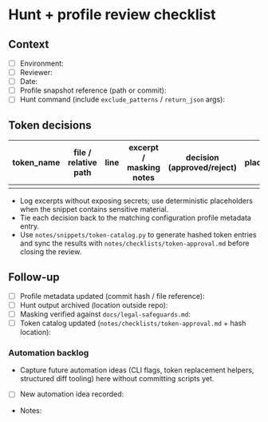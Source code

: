 # Hunt + profile review checklist

## Context
- [ ] Environment:
- [ ] Reviewer:
- [ ] Date:
- [ ] Profile snapshot reference (path or commit):
- [ ] Hunt command (include `exclude_patterns` / `return_json` args):

## Token decisions
| token_name | file / relative path | line | excerpt / masking notes | decision (approved/reject) | placeholder |
| --- | --- | --- | --- | --- | --- |
|  |  |  |  |  |  |

- Log excerpts without exposing secrets; use deterministic placeholders when the
  snippet contains sensitive material.
- Tie each decision back to the matching configuration profile metadata entry.
- Use `notes/snippets/token-catalog.py` to generate hashed token entries and
  sync the results with `notes/checklists/token-approval.md` before closing the
  review.

## Follow-up
- [ ] Profile metadata updated (commit hash / file reference):
- [ ] Hunt output archived (location outside repo):
- [ ] Masking verified against `docs/legal-safeguards.md`:
- [ ] Token catalog updated (`notes/checklists/token-approval.md` + hash location):

### Automation backlog
- Capture future automation ideas (CLI flags, token replacement helpers,
  structured diff tooling) here without committing scripts yet.
- [ ] New automation idea recorded:
- Notes:
